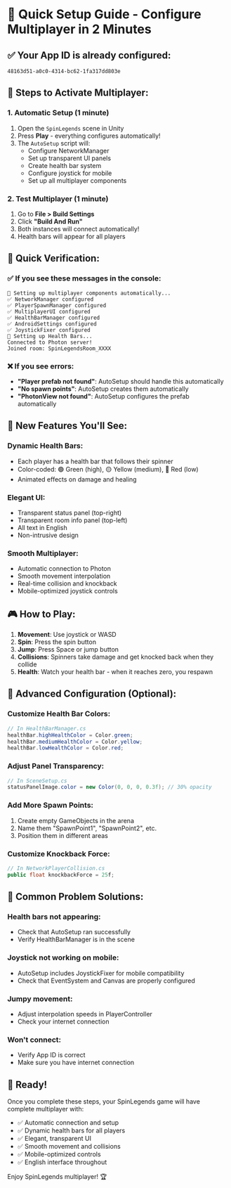 # 🚀 Quick Setup Guide - Configure Multiplayer in 2 Minutes

## ✅ **Your App ID is already configured:**
```
48163d51-a0c0-4314-bc62-1fa317dd803e
```

## 🔧 **Steps to Activate Multiplayer:**

### **1. Automatic Setup (1 minute)**
1. Open the `SpinLegends` scene in Unity
2. Press **Play** - everything configures automatically!
3. The `AutoSetup` script will:
   - Configure NetworkManager
   - Set up transparent UI panels
   - Create health bar system
   - Configure joystick for mobile
   - Set up all multiplayer components

### **2. Test Multiplayer (1 minute)**
1. Go to **File > Build Settings**
2. Click **"Build And Run"**
3. Both instances will connect automatically!
4. Health bars will appear for all players

## 🎯 **Quick Verification:**

### ✅ **If you see these messages in the console:**
```
🔧 Setting up multiplayer components automatically...
✅ NetworkManager configured
✅ PlayerSpawnManager configured
✅ MultiplayerUI configured
✅ HealthBarManager configured
✅ AndroidSettings configured
✅ JoystickFixer configured
🏥 Setting up Health Bars...
Connected to Photon server!
Joined room: SpinLegendsRoom_XXXX
```

### ❌ **If you see errors:**
- **"Player prefab not found"**: AutoSetup should handle this automatically
- **"No spawn points"**: AutoSetup creates them automatically
- **"PhotonView not found"**: AutoSetup configures the prefab automatically

## 🏥 **New Features You'll See:**

### **Dynamic Health Bars:**
- Each player has a health bar that follows their spinner
- Color-coded: 🟢 Green (high), 🟡 Yellow (medium), 🔴 Red (low)
- Animated effects on damage and healing

### **Elegant UI:**
- Transparent status panel (top-right)
- Transparent room info panel (top-left)
- All text in English
- Non-intrusive design

### **Smooth Multiplayer:**
- Automatic connection to Photon
- Smooth movement interpolation
- Real-time collision and knockback
- Mobile-optimized joystick controls

## 🎮 **How to Play:**

1. **Movement**: Use joystick or WASD
2. **Spin**: Press the spin button
3. **Jump**: Press Space or jump button
4. **Collisions**: Spinners take damage and get knocked back when they collide
5. **Health**: Watch your health bar - when it reaches zero, you respawn

## 🔧 **Advanced Configuration (Optional):**

### **Customize Health Bar Colors:**
```csharp
// In HealthBarManager.cs
healthBar.highHealthColor = Color.green;
healthBar.mediumHealthColor = Color.yellow;
healthBar.lowHealthColor = Color.red;
```

### **Adjust Panel Transparency:**
```csharp
// In SceneSetup.cs
statusPanelImage.color = new Color(0, 0, 0, 0.3f); // 30% opacity
```

### **Add More Spawn Points:**
1. Create empty GameObjects in the arena
2. Name them "SpawnPoint1", "SpawnPoint2", etc.
3. Position them in different areas

### **Customize Knockback Force:**
```csharp
// In NetworkPlayerCollision.cs
public float knockbackForce = 25f;
```

## 🐛 **Common Problem Solutions:**

### **Health bars not appearing:**
- Check that AutoSetup ran successfully
- Verify HealthBarManager is in the scene

### **Joystick not working on mobile:**
- AutoSetup includes JoystickFixer for mobile compatibility
- Check that EventSystem and Canvas are properly configured

### **Jumpy movement:**
- Adjust interpolation speeds in PlayerController
- Check your internet connection

### **Won't connect:**
- Verify App ID is correct
- Make sure you have internet connection

## 🎉 **Ready!**

Once you complete these steps, your SpinLegends game will have complete multiplayer with:
- ✅ Automatic connection and setup
- ✅ Dynamic health bars for all players
- ✅ Elegant, transparent UI
- ✅ Smooth movement and collisions
- ✅ Mobile-optimized controls
- ✅ English interface throughout

Enjoy SpinLegends multiplayer! 🏆 